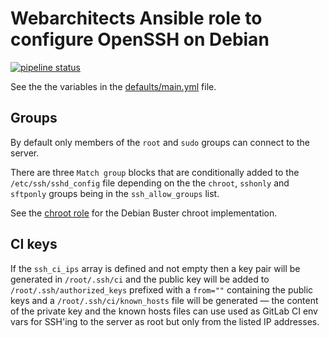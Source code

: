 # Webarchitects Ansible role to configure OpenSSH on Debian

[![pipeline status](https://git.coop/webarch/ssh/badges/master/pipeline.svg)](https://git.coop/webarch/ssh/-/commits/master)

See the the variables in the [defaults/main.yml](defaults/main.yml) file.

## Groups

By default only members of the `root` and `sudo` groups can connect to the
server.

There are three `Match group` blocks that are conditionally added to the
`/etc/ssh/sshd_config` file depending on the the `chroot`, `sshonly` and
`sftponly` groups being in the `ssh_allow_groups` list.

See the [chroot role](https://git.coop/webarch/chroot) for the Debian Buster
chroot implementation.

## CI keys

If the `ssh_ci_ips` array is defined and not empty then a key pair will be
generated in `/root/.ssh/ci` and the public key will be added to
`/root/.ssh/authorized_keys` prefixed with a `from=""` containing the public
keys and a `/root/.ssh/ci/known_hosts` file will be generated &mdash; the
content of the private key and the known hosts files can use used as GitLab CI
env vars for SSH'ing to the server as root but only from the listed IP
addresses.

